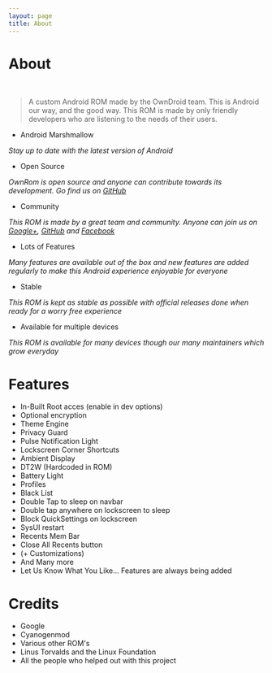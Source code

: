 ```yaml
---
layout: page
title: About
---
```


# About

<br>

> A custom Android ROM made by the OwnDroid team. This is Android our way, and the good way. This ROM is made by only friendly developers who are listening to the needs of their users.

* Android Marshmallow

*Stay up to date with the latest version of Android*

* Open Source

*OwnRom is open source and anyone can contribute towards its development. Go find us on [GitHub](http://bit.ly/1O2KtWg)*

* Community

*This ROM is made by a great team and community. Anyone can join us on [Google+](http://bit.ly/1Fye9Gd), [GitHub](http://bit.ly/1O2KtWg) and [Facebook](http://on.fb.me/1OfqtFp)*

* Lots of Features

*Many features are available out of the box and new features are added regularly to make this Android experience enjoyable for everyone*

* Stable

*This ROM is kept as stable as possible with official releases done when ready for a worry free experience*

* Available for multiple devices

*This ROM is available for many devices though our many maintainers which grow everyday*

# Features

* In-Built Root acces (enable in dev options)
* Optional encryption
* Theme Engine
* Privacy Guard
* Pulse Notification Light
* Lockscreen Corner Shortcuts
* Ambient Display
* DT2W (Hardcoded in ROM)
* Battery Light
* Profiles
* Black List
* Double Tap to sleep on navbar
* Double tap anywhere on lockscreen to sleep
* Block QuickSettings on lockscreen
* SysUI restart
* Recents Mem Bar 
* Close All Recents button
* (+ Customizations)
* And Many more
* Let Us Know What You Like... Features are always being added

# Credits
* Google
* Cyanogenmod
* Various other ROM's
* Linus Torvalds and the Linux Foundation
* All the people who helped out with this project
